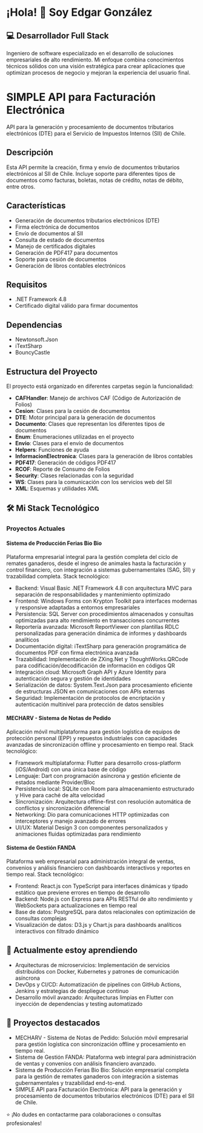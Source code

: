 # ¡Hola! 👋 Soy Edgar González

## 💻 Desarrollador Full Stack

Ingeniero de software especializado en el desarrollo de soluciones empresariales de alto rendimiento. Mi enfoque combina conocimientos técnicos sólidos con una visión estratégica para crear aplicaciones que optimizan procesos de negocio y mejoran la experiencia del usuario final.

# SIMPLE API para Facturación Electrónica

API para la generación y procesamiento de documentos tributarios electrónicos (DTE) para el Servicio de Impuestos Internos (SII) de Chile.

## Descripción

Esta API permite la creación, firma y envío de documentos tributarios electrónicos al SII de Chile. Incluye soporte para diferentes tipos de documentos como facturas, boletas, notas de crédito, notas de débito, entre otros.

## Características

- Generación de documentos tributarios electrónicos (DTE)
- Firma electrónica de documentos
- Envío de documentos al SII
- Consulta de estado de documentos
- Manejo de certificados digitales
- Generación de PDF417 para documentos
- Soporte para cesión de documentos
- Generación de libros contables electrónicos

## Requisitos

- .NET Framework 4.8
- Certificado digital válido para firmar documentos

## Dependencias

- Newtonsoft.Json
- iTextSharp
- BouncyCastle

## Estructura del Proyecto

El proyecto está organizado en diferentes carpetas según la funcionalidad:

- **CAFHandler**: Manejo de archivos CAF (Código de Autorización de Folios)
- **Cesion**: Clases para la cesión de documentos
- **DTE**: Motor principal para la generación de documentos
- **Documento**: Clases que representan los diferentes tipos de documentos
- **Enum**: Enumeraciones utilizadas en el proyecto
- **Envio**: Clases para el envío de documentos
- **Helpers**: Funciones de ayuda
- **InformacionElectronica**: Clases para la generación de libros contables
- **PDF417**: Generación de códigos PDF417
- **RCOF**: Reporte de Consumo de Folios
- **Security**: Clases relacionadas con la seguridad
- **WS**: Clases para la comunicación con los servicios web del SII
- **XML**: Esquemas y utilidades XML

## 🛠️ Mi Stack Tecnológico

### Proyectos Actuales

#### Sistema de Producción Ferias Bio Bio
Plataforma empresarial integral para la gestión completa del ciclo de remates ganaderos, desde el ingreso de animales hasta la facturación y control financiero, con integración a sistemas gubernamentales (SAG, SII) y trazabilidad completa.
Stack tecnológico:
- Backend: Visual Basic .NET Framework 4.8 con arquitectura MVC para separación de responsabilidades y mantenimiento optimizado
- Frontend: Windows Forms con Krypton Toolkit para interfaces modernas y responsive adaptadas a entornos empresariales
- Persistencia: SQL Server con procedimientos almacenados y consultas optimizadas para alto rendimiento en transacciones concurrentes
- Reportería avanzada: Microsoft ReportViewer con plantillas RDLC personalizadas para generación dinámica de informes y dashboards analíticos
- Documentación digital: iTextSharp para generación programática de documentos PDF con firma electrónica avanzada
- Trazabilidad: Implementación de ZXing.Net y ThoughtWorks.QRCode para codificación/decodificación de información en códigos QR
- Integración cloud: Microsoft Graph API y Azure Identity para autenticación segura y gestión de identidades
- Serialización de datos: System.Text.Json para procesamiento eficiente de estructuras JSON en comunicaciones con APIs externas
- Seguridad: Implementación de protocolos de encriptación y autenticación multinivel para protección de datos sensibles

#### MECHARV - Sistema de Notas de Pedido
Aplicación móvil multiplataforma para gestión logística de equipos de protección personal (EPP) y repuestos industriales con capacidades avanzadas de sincronización offline y procesamiento en tiempo real.
Stack tecnológico:
- Framework multiplataforma: Flutter para desarrollo cross-platform (iOS/Android) con una única base de código
- Lenguaje: Dart con programación asíncrona y gestión eficiente de estados mediante Provider/Bloc
- Persistencia local: SQLite con Room para almacenamiento estructurado y Hive para caché de alta velocidad
- Sincronización: Arquitectura offline-first con resolución automática de conflictos y sincronización diferencial
- Networking: Dio para comunicaciones HTTP optimizadas con interceptores y manejo avanzado de errores
- UI/UX: Material Design 3 con componentes personalizados y animaciones fluidas optimizadas para rendimiento

#### Sistema de Gestión FANDA
Plataforma web empresarial para administración integral de ventas, convenios y análisis financiero con dashboards interactivos y reportes en tiempo real.
Stack tecnológico:
- Frontend: React.js con TypeScript para interfaces dinámicas y tipado estático que previene errores en tiempo de desarrollo
- Backend: Node.js con Express para APIs RESTful de alto rendimiento y WebSockets para actualizaciones en tiempo real
- Base de datos: PostgreSQL para datos relacionales con optimización de consultas complejas
- Visualización de datos: D3.js y Chart.js para dashboards analíticos interactivos con filtrado dinámico

## 🌱 Actualmente estoy aprendiendo
- Arquitecturas de microservicios: Implementación de servicios distribuidos con Docker, Kubernetes y patrones de comunicación asíncrona
- DevOps y CI/CD: Automatización de pipelines con GitHub Actions, Jenkins y estrategias de despliegue continuo
- Desarrollo móvil avanzado: Arquitecturas limpias en Flutter con inyección de dependencias y testing automatizado

## 💼 Proyectos destacados
- MECHARV - Sistema de Notas de Pedido: Solución móvil empresarial para gestión logística con sincronización offline y procesamiento en tiempo real.
- Sistema de Gestión FANDA: Plataforma web integral para administración de ventas y convenios con análisis financiero avanzado.
- Sistema de Producción Ferias Bio Bio: Solución empresarial completa para la gestión de remates ganaderos con integración a sistemas gubernamentales y trazabilidad end-to-end.
- SIMPLE API para Facturación Electrónica: API para la generación y procesamiento de documentos tributarios electrónicos (DTE) para el SII de Chile.

⭐️ ¡No dudes en contactarme para colaboraciones o consultas profesionales!
